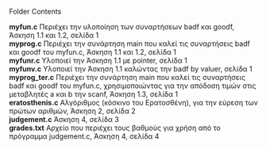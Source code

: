 Folder Contents

<b>myfun.c</b> Περιέχει την υλοποίηση των συναρτήσεων badf και goodf, Άσκηση 1.1 και 1.2, σελίδα 1<br>
<b>myprog.c</b> Περιέχει την συνάρτηση main που καλεί τις συναρτήσεις badf και goodf του myfun.c, Άσκηση 1.1 και 1.2, σελίδα 1<br>
<b>myfunr.c</b> Υλοποιεί την Άσκηση 1.1 με pointer, σελίδα 1<br>
<b>myfunv.c</b> Υλοποιεί την Άσκηση 1.1 καλώντας την badf by valuer, σελίδα 1<br>
<b>myprog_ter.c</b> Περιέχει την συνάρτηση main που καλεί τις συναρτήσεις badf και goodf του myfun.c, χρησιμοποιώντας για την απόδοση τιμών στις μεταβλητές a και b την scanf, Άσκηση 1.3, σελίδα 1<br>
<b>eratosthenis.c</b> Αλγόριθμος (κόσκινο του Ερατοσθένη), για την εύρεση των πρώτων αριθμών, Άσκηση 2, σελίδα 2<br>
<b>judgement.c</b> Άσκηση 4, σελίδα 3<br>
<b>grades.txt</b> Αρχείο που περιέχει τους βαθμούς για χρήση από το πρόγραμμα judgement.c, Άσκηση 4, σελίδα 4<br>

